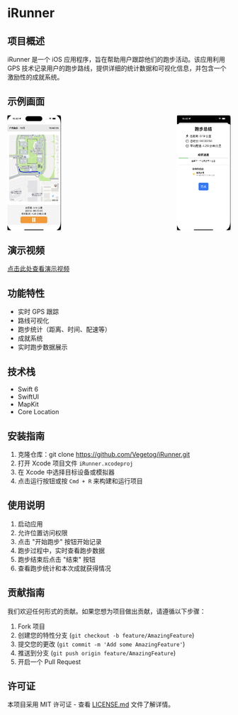 # iRunner

## 项目概述

iRunner 是一个 iOS 应用程序，旨在帮助用户跟踪他们的跑步活动。该应用利用 GPS 技术记录用户的跑步路线，提供详细的统计数据和可视化信息，并包含一个激励性的成就系统。

## 示例画面

<div style="display: flex; justify-content: space-between;">
    <img src="pic1.png" style="width: 24%;" alt="示例画面1">
    <img src="pic2.png" style="width: 24%;" alt="示例画面2">
</div>

## 演示视频

[点击此处查看演示视频](https://www.bilibili.com/video/BV1gSxQeQE79)

## 功能特性

- 实时 GPS 跟踪
- 路线可视化
- 跑步统计（距离、时间、配速等）
- 成就系统
- 实时跑步数据展示

## 技术栈

- Swift 6
- SwiftUI
- MapKit
- Core Location

## 安装指南

1. 克隆仓库：git clone https://github.com/Vegetog/iRunner.git
2. 打开 Xcode 项目文件 `iRunner.xcodeproj`
3. 在 Xcode 中选择目标设备或模拟器
4. 点击运行按钮或按 `Cmd + R` 来构建和运行项目

## 使用说明

1. 启动应用
2. 允许位置访问权限
3. 点击 "开始跑步" 按钮开始记录
4. 跑步过程中，实时查看跑步数据
5. 跑步结束后点击 "结束" 按钮
6. 查看跑步统计和本次成就获得情况

## 贡献指南

我们欢迎任何形式的贡献。如果您想为项目做出贡献，请遵循以下步骤：

1. Fork 项目
2. 创建您的特性分支 (`git checkout -b feature/AmazingFeature`)
3. 提交您的更改 (`git commit -m 'Add some AmazingFeature'`)
4. 推送到分支 (`git push origin feature/AmazingFeature`)
5. 开启一个 Pull Request

## 许可证

本项目采用 MIT 许可证 - 查看 [LICENSE.md](LICENSE.md) 文件了解详情。

